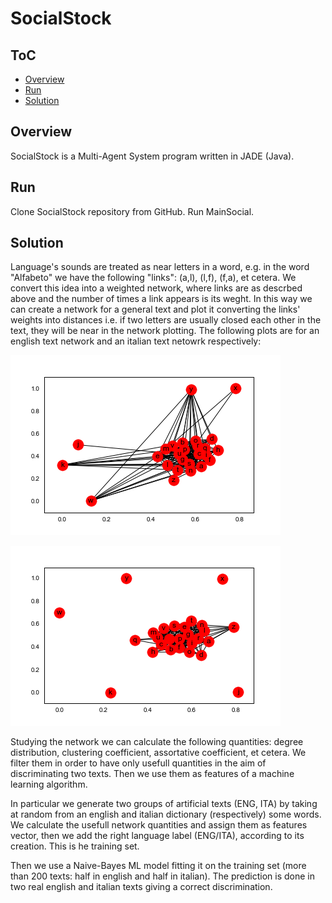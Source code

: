 # SocialStock
<script src="https://cdn.mathjax.org/mathjax/latest/MathJax.js?config=TeX-AMS-MML_HTMLorMML" type="text/javascript"></script>
## ToC
- [Overview](#overview)
- [Run](#run)
- [Solution](#Solution)


## Overview

SocialStock is a Multi-Agent System program written in JADE (Java).  


## Run

Clone SocialStock repository from GitHub. Run MainSocial.


## Solution

Language's sounds are treated as near letters in a word, e.g. in the word "Alfabeto" we have the following "links": (a,l), (l,f), (f,a), et cetera. We convert this idea into a weighted network, where links are as descrbed above and the number of times a link appears is its weght. In this way we can create a network for a general text and plot it converting the links' weights into distances i.e. if two letters are usually closed each other in the text, they will be near in the network plotting. The following plots are for an english text network and an italian text netowrk respectively:

![network1][network1]

![network2][network2]

Studying the network we can calculate the following quantities: degree distribution, clustering coefficient, assortative coefficient, et cetera. We filter them in order to have only usefull quantities in the aim of discriminating two texts. Then we use them as features of a machine learning algorithm. 

In particular we generate two groups of artificial texts (ENG, ITA) by taking at random from an english and italian dictionary (respectively) some words. We calculate the usefull network quantities and assign them as features vector, then we add the right language label (ENG/ITA), according to its creation. This is he training set.

Then we use a Naive-Bayes ML model fitting it on the training set (more than 200 texts: half in english and half in italian). The prediction is done in two real english and italian texts giving a correct discrimination.


[network1]: img/network1.png "English text network with Networkx"
[network2]: img/network2.png "Italian text network with Networkx"
